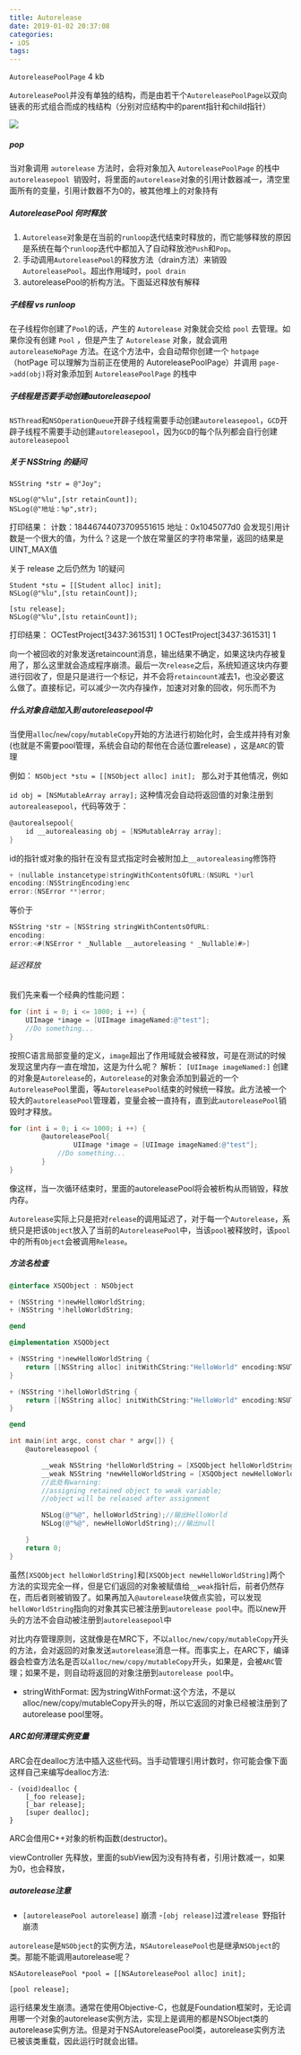 ```yaml
---
title: Autorelease
date: 2019-01-02 20:37:08
categories:
- iOS
tags:
---
```


`AutoreleasePoolPage` 4 kb

`AutoreleasePool`并没有单独的结构，而是由若干个`AutoreleasePoolPage`以双向链表的形式组合而成的栈结构（分别对应结构中的parent指针和child指针）

[^_^]: {% asset_img 1.png 图片说明 %}

![](https://ws3.sinaimg.cn/large/006tKfTcly1g0vfk5bmssj30em0dv750.jpg)

##### pop

当对象调用 `autorelease` 方法时，会将对象加入 `AutoreleasePoolPage` 的栈中
`autoreleasepool `销毁时，将里面的`autorelease`对象的引用计数器减一，清空里面所有的变量，引用计数器不为0的，被其他堆上的对象持有

##### AutoreleasePool 何时释放

1. `Autorelease`对象是在当前的`runloop`迭代结束时释放的，而它能够释放的原因是系统在每个`runloop`迭代中都加入了自动释放池`Push`和`Pop`。 
2. 手动调用`AutoreleasePool`的释放方法（drain方法）来销毁`AutoreleasePool`。超出作用域时，`pool drain`
3. autoreleasePool的析构方法。下面延迟释放有解释


##### 子线程 vs runloop

在子线程你创建了`Pool`的话，产生的 `Autorelease` 对象就会交给 `pool` 去管理。如果你没有创建 `Pool` ，但是产生了 `Autorelease` 对象，就会调用 `autoreleaseNoPage` 方法。在这个方法中，会自动帮你创建一个 `hotpage`（hotPage 可以理解为当前正在使用的 AutoreleasePoolPage）并调用 `page->add(obj)`将对象添加到 `AutoreleasePoolPage` 的栈中


##### 子线程是否要手动创建autoreleasepool

`NSThread`和`NSOperationQueue`开辟子线程需要手动创建`autoreleasepool`，`GCD`开辟子线程不需要手动创建`autoreleasepool`，因为`GCD`的每个队列都会自行创建`autoreleasepool`

##### 关于 NSString 的疑问
```
NSString *str = @"Joy";

NSLog(@"%lu",[str retainCount]);
NSLog(@"地址：%p",str);
```
打印结果：
计数：18446744073709551615
地址：0x1045077d0
会发现引用计数是一个很大的值，为什么？这是一个放在常量区的字符串常量，返回的结果是UINT_MAX值

关于 release 之后仍然为 1的疑问
```
Student *stu = [[Student alloc] init];
NSLog(@"%lu",[stu retainCount]);

[stu release];
NSLog(@"%lu",[stu retainCount]);
```
打印结果：
OCTestProject[3437:361531] 1
OCTestProject[3437:361531] 1


向一个被回收的对象发送retaincount消息，输出结果不确定，如果这块内存被复用了，那么这里就会造成程序崩溃。最后一次`release`之后，系统知道这块内存要进行回收了，但是只是进行一个标记，并不会将`retaincount`减去1，也没必要这么做了。直接标记，可以减少一次内存操作，加速对对象的回收，何乐而不为 

##### 什么对象自动加入到 autoreleasepool中

当使用`alloc`/`new`/`copy`/`mutableCopy`开始的方法进行初始化时，会生成并持有对象(也就是不需要pool管理，系统会自动的帮他在合适位置release) ，这是`ARC`的管理

例如： `NSObject *stu = [[NSObject alloc] init]; `
那么对于其他情况，例如

`id obj = [NSMutableArray array];`
这种情况会自动将返回值的对象注册到`autorealeasepool`，代码等效于：
```objective-c
@autorealsepool{
    id __autorealeasing obj = [NSMutableArray array];
}
```


id的指针或对象的指针在没有显式指定时会被附加上`__autorealeasing`修饰符
```objective-c
+ (nullable instancetype)stringWithContentsOfURL:(NSURL *)url
encoding:(NSStringEncoding)enc
error:(NSError **)error;
```
等价于
```objective-c
NSString *str = [NSString stringWithContentsOfURL:
encoding:
error:<#(NSError * _Nullable __autoreleasing * _Nullable)#>]
```

###### 延迟释放 

我们先来看一个经典的性能问题：
```objective-c
for (int i = 0; i <= 1000; i ++) {
    UIImage *image = [UIImage imageNamed:@"test"];
    //Do something...
}
```
按照C语言局部变量的定义，`image`超出了作用域就会被释放，可是在测试的时候发现这里内存一直在增加，这是为什么呢？
解析：
`[UIImage imageNamed:]` 创建的对象是`Autorelease`的，`Autorelease`的对象会添加到最近的一个`AutoreleasePool`里面，等`AutoreleasePool`结束的时候统一释放。此方法被一个较大的`autoreleasePool`管理着，变量会被一直持有，直到此`autoreleasePool`销毁时才释放。

```objective-c
for (int i = 0; i <= 1000; i ++) {
		@autoreleasePool{
				UIImage *image = [UIImage imageNamed:@"test"];
    		//Do something...
		}
}
```

像这样，当一次循环结束时，里面的autoreleasePool将会被析构从而销毁，释放内存。


`Autorelease`实际上只是把对`release`的调用延迟了，对于每一个`Autorelease`，系统只是把该`Object`放入了当前的`AutoreleasePool`中，当该`pool`被释放时，该`pool`中的所有`Object`会被调用`Release`。


##### 方法名检查

```objective-c
@interface XSQObject : NSObject

+ (NSString *)newHelloWorldString;
+ (NSString *)helloWorldString;

@end

@implementation XSQObject

+ (NSString *)newHelloWorldString {
    return [[NSString alloc] initWithCString:"HelloWorld" encoding:NSUTF8StringEncoding];
}

+ (NSString *)helloWorldString {
    return [[NSString alloc] initWithCString:"HelloWorld" encoding:NSUTF8StringEncoding];
}

@end

int main(int argc, const char * argv[]) {
    @autoreleasepool {

        __weak NSString *helloWorldString = [XSQObject helloWorldString];
        __weak NSString *newHelloWorldString = [XSQObject newHelloWorldString];
        //此处有warning: 
        //assigning retained object to weak variable; 
        //object will be released after assignment 

        NSLog(@"%@", helloWorldString);//输出HelloWorld
        NSLog(@"%@", newHelloWorldString);//输出null

    }
    return 0;
}
```
虽然`[XSQObject helloWorldString]`和`[XSQObject newHelloWorldString]`两个方法的实现完全一样，但是它们返回的对象被赋值给`__weak`指针后，前者仍然存在，而后者则被销毁了。如果再加入`@autorelease`块做点实验，可以发现`helloWorldString`指向的对象其实已被注册到`autorelease pool`中。而以new开头的方法不会自动被注册到`autoreleasepool`中

对比内存管理原则，这就像是在MRC下，不以`alloc/new/copy/mutableCopy`开头的方法，会对返回的对象发送`autorelease`消息一样。而事实上，在ARC下，编译器会检查方法名是否以`alloc/new/copy/mutableCopy`开头，如果是，会被`ARC`管理；如果不是，则自动将返回的对象注册到`autorelease pool`中。

- stringWithFormat:
因为stringWithFormat:这个方法，不是以alloc/new/copy/mutableCopy开头的呀，所以它返回的对象已经被注册到了autorelease pool里呀。



##### ARC如何清理实例变量
ARC会在dealloc方法中插入这些代码。当手动管理引用计数时，你可能会像下面这样自己来编写dealloc方法:
```
- (void)dealloc {
    [_foo release];
    [_bar release];
    [super dealloc];
}
```
ARC会借用C++对象的析构函数(destructor)。

viewController 先释放，里面的subView因为没有持有者，引用计数减一，如果为0，也会释放，

##### autorelease注意

- `[autoreleasePool autorelease]` 崩溃
-` [obj release] `过渡`release `野指针 崩溃

`autorelease`是`NSObject`的实例方法，`NSAutoreleasePool`也是继承`NSObject`的类。那能不能调用autorelease呢？
```
NSAutoreleasePool *pool = [[NSAutoreleasePool alloc] init];

[pool release];
```
运行结果发生崩溃。通常在使用Objective-C，也就是Foundation框架时，无论调用哪一个对象的autorelease实例方法，实现上是调用的都是NSObject类的autorelease实例方法。但是对于NSAutoreleasePool类，autorelease实例方法已被该类重载，因此运行时就会出错。


